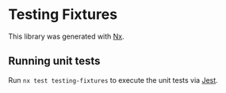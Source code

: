 # Testing Fixtures

This library was generated with [Nx](https://nx.dev).

## Running unit tests

Run `nx test testing-fixtures` to execute the unit tests via [Jest](https://jestjs.io).
